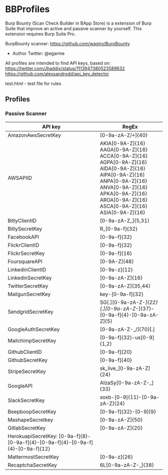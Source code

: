 # BBProfiles
Burp Bounty (Scan Check Builder in BApp Store) is a extension of Burp Suite that improve an active and passive scanner by yourself. This extension requires Burp Suite Pro.

BurpBounty scanner: https://github.com/wagiro/BurpBounty
* Author Twitter: @egarme

All profiles are intended to find API keys, based on:
https://twitter.com/Jhaddix/status/1113947380523589632
https://github.com/alessandrodd/api_key_detector

test.html - test file for rules

## Profiles
### Passive Scanner
| API key | RegEx |
| ------  | ----- |
| AmazonAwsSecretKey | [0-9a-zA-Z/+]{40} |
| AWSAPIID | AKIA[0-9A-Z]{16}<br>AAGA[0-9A-Z]{16}<br>ACCA[0-9A-Z]{16}<br>AGPA[0-9A-Z]{16}<br>AIDA[0-9A-Z]{16}<br>AIPA[0-9A-Z]{16}<br>ANPA[0-9A-Z]{16}<br>ANVA[0-9A-Z]{16}<br>APKA[0-9A-Z]{16}<br>AROA[0-9A-Z]{16}<br>ASCA[0-9A-Z]{16}<br>ASIA[0-9A-Z]{16} |
| BitlyClientID | [0-9a-zA-Z_]{5,31} |
| BitlySecretKey | R_[0-9a-f]{32} |
| FacebookAPI | [0-9a-f]{32} |
| FlickrClientID | [0-9a-f]{32} |
| FlickrSecretKey | [0-9a-f]{16} |
| FoursquareAPI | [0-9A-Z]{48} |
| LinkedinClientID | [0-9a-z]{12} |
| LinkedinSecretKey | [0-9a-zA-Z]{16} | 
| TwitterSecretKey | [0-9a-zA-Z]{35,44} |
| MailgunSecretKey | key-[0-9a-f]{32} |
| SendgridSecretKey | SG[.][0-9a-zA-Z-_]{22}[.][0-9a-zA-Z-_]{37}-[0-9a-f]{4}-[0-9a-zA-Z]{5} |
| GoogleAuthSecretKey | [0-9a-zA-Z-_/]{70}[.] |
| MailchimpSecretKey | [0-9a-f]{32}-us[0-9]{1,2} |
| GithubClientID | [0-9a-f]{20} |
| GithubSecretKey | [0-9a-f]{40} |
| StripeSecretKey | sk_live_[0-9a-zA-Z]{24} |
| GoogleAPI | AIzaSy[0-9a-zA-Z-_]{33}<br> |
| SlackSecretKey | xoxb-[0-9]{11}-[0-9a-zA-Z]{24} |
| BeepboopSecretKey | [0-9a-f]{32}-[0-9]{9} |
| MashapeSecretkey | [0-9a-zA-Z]{50} |
| GitlabSecretKey | [0-9a-zA-Z]{20} |
| HerokuapiSecretKey: [0-9a-f]{8}-[0-9a-f]{4}-[0-9a-f]{4}-[0-9a-f]{4}-[0-9a-f]{12} |
| MattermostSecretKey | [0-9a-z]{26} |
| RecaptchaSecretKey | 6L[0-9a-zA-Z-_]{38} |

